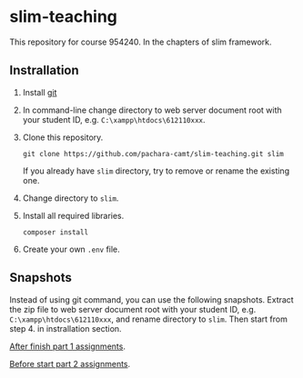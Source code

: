 # slim-teaching

This repository for course 954240.
In the chapters of slim framework.

## Instrallation

1.  Install [git](https://git-scm.com/)
2.  In command-line change directory to web server document root with your student ID, e.g. `C:\xampp\htdocs\612110xxx`.
3.  Clone this repository.

    ```
    git clone https://github.com/pachara-camt/slim-teaching.git slim
    ```

    If you already have `slim` directory, try to remove or rename the existing one.
4.  Change directory to `slim`.
5.  Install all required libraries.

    ```
    composer install
    ```

6.  Create your own `.env` file.

## Snapshots

Instead of using git command, you can use the following snapshots.
Extract the zip file to web server document root with your student ID, e.g. `C:\xampp\htdocs\612110xxx`, and rename directory to `slim`.
Then start from step 4. in instrallation section.

[After finish part 1 assignments](../../archive/part-1-finish.zip).

[Before start part 2 assignments](../../archive/part-2-pre.zip).
